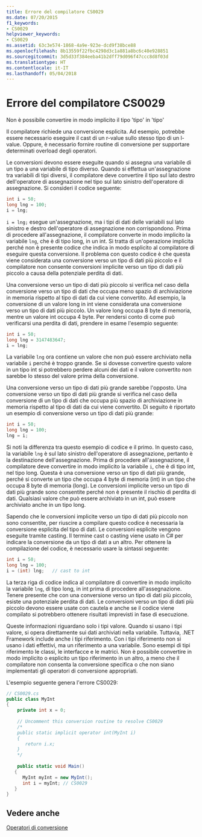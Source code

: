 ```yaml
---
title: Errore del compilatore CS0029
ms.date: 07/20/2015
f1_keywords:
- CS0029
helpviewer_keywords:
- CS0029
ms.assetid: 63c3e574-1868-4a9e-923e-dcd9f38bce88
ms.openlocfilehash: 8b13559f22fbc4298d3c1a881a8bc6c40e928851
ms.sourcegitcommit: 3d5d33f384eeba41b2dff79d096f47ccc8d8f03d
ms.translationtype: HT
ms.contentlocale: it-IT
ms.lasthandoff: 05/04/2018
---
```

# <a name="compiler-error-cs0029"></a>Errore del compilatore CS0029
Non è possibile convertire in modo implicito il tipo 'tipo' in 'tipo'  
  
 Il compilatore richiede una conversione esplicita. Ad esempio, potrebbe essere necessario eseguire il cast di un r-value sullo stesso tipo di un l-value. Oppure, è necessario fornire routine di conversione per supportare determinati overload degli operatori.  
  
 Le conversioni devono essere eseguite quando si assegna una variabile di un tipo a una variabile di tipo diverso. Quando si effettua un'assegnazione tra variabili di tipi diversi, il compilatore deve convertire il tipo sul lato destro dell'operatore di assegnazione nel tipo sul lato sinistro dell'operatore di assegnazione. Si consideri il codice seguente:  
  
```csharp  
int i = 50;  
long lng = 100;  
i = lng;  
```  
  
 `i = lng;` esegue un'assegnazione, ma i tipi di dati delle variabili sul lato sinistro e destro dell'operatore di assegnazione non corrispondono. Prima di procedere all'assegnazione, il compilatore converte in modo implicito la variabile `lng`, che è di tipo long, in un int. Si tratta di un'operazione implicita perché non è presente codice che indica in modo esplicito al compilatore di eseguire questa conversione. Il problema con questo codice è che questa viene considerata una conversione verso un tipo di dati più piccolo e il compilatore non consente conversioni implicite verso un tipo di dati più piccolo a causa della potenziale perdita di dati.  
  
 Una conversione verso un tipo di dati più piccolo si verifica nel caso della conversione verso un tipo di dati che occupa meno spazio di archiviazione in memoria rispetto al tipo di dati da cui viene convertito. Ad esempio, la conversione di un valore long in int viene considerata una conversione verso un tipo di dati più piccolo. Un valore long occupa 8 byte di memoria, mentre un valore int occupa 4 byte. Per rendersi conto di come può verificarsi una perdita di dati, prendere in esame l'esempio seguente:  
  
```csharp  
int i = 50;  
long lng = 3147483647;  
i = lng;  
```  
  
 La variabile `lng` ora contiene un valore che non può essere archiviato nella variabile `i` perché è troppo grande. Se si dovesse convertire questo valore in un tipo int si potrebbero perdere alcuni dei dati e il valore convertito non sarebbe lo stesso del valore prima della conversione.  
  
 Una conversione verso un tipo di dati più grande sarebbe l'opposto. Una conversione verso un tipo di dati più grande si verifica nel caso della conversione di un tipo di dati che occupa più spazio di archiviazione in memoria rispetto al tipo di dati da cui viene convertito. Di seguito è riportato un esempio di conversione verso un tipo di dati più grande:  
  
```csharp  
int i = 50;  
long lng = 100;  
lng = i;  
```  
  
 Si noti la differenza tra questo esempio di codice e il primo. In questo caso, la variabile `lng` è sul lato sinistro dell'operatore di assegnazione, pertanto è la destinazione dell'assegnazione. Prima di procedere all'assegnazione, il compilatore deve convertire in modo implicito la variabile `i`, che è di tipo int, nel tipo long. Questa è una conversione verso un tipo di dati più grande, perché si converte un tipo che occupa 4 byte di memoria (int) in un tipo che occupa 8 byte di memoria (long). Le conversioni implicite verso un tipo di dati più grande sono consentite perché non è presente il rischio di perdita di dati. Qualsiasi valore che può essere archiviato in un int, può essere archiviato anche in un tipo long.  
  
 Sapendo che le conversioni implicite verso un tipo di dati più piccolo non sono consentite, per riuscire a compilare questo codice è necessaria la conversione esplicita del tipo di dati. Le conversioni esplicite vengono eseguite tramite casting. Il termine cast o casting viene usato in C# per indicare la conversione da un tipo di dati a un altro. Per ottenere la compilazione del codice, è necessario usare la sintassi seguente:  
  
```csharp  
int i = 50;  
long lng = 100;  
i = (int) lng;   // cast to int  
```  
  
 La terza riga di codice indica al compilatore di convertire in modo implicito la variabile `lng`, di tipo long, in int prima di procedere all'assegnazione. Tenere presente che con una conversione verso un tipo di dati più piccolo, esiste una potenziale perdita di dati. Le conversioni verso un tipo di dati più piccolo devono essere usate con cautela e anche se il codice viene compilato si potrebbero ottenere risultati imprevisti in fase di esecuzione.  
  
 Queste informazioni riguardano solo i tipi valore. Quando si usano i tipi valore, si opera direttamente sui dati archiviati nella variabile. Tuttavia, .NET Framework include anche i tipi riferimento. Con i tipi riferimento non si usano i dati effettivi, ma un riferimento a una variabile. Sono esempi di tipi riferimento le classi, le interfacce e le matrici. Non è possibile convertire in modo implicito o esplicito un tipo riferimento in un altro, a meno che il compilatore non consenta la conversione specifica o che non siano implementati gli operatori di conversione appropriati.  
  
 L'esempio seguente genera l'errore CS0029:  
  
```csharp  
// CS0029.cs  
public class MyInt  
{  
    private int x = 0;      
  
    // Uncomment this conversion routine to resolve CS0029  
    /*  
    public static implicit operator int(MyInt i)  
    {  
       return i.x;  
    }  
    */  
  
    public static void Main()  
   {  
      MyInt myInt = new MyInt();  
      int i = myInt; // CS0029  
   }  
}  
```  
  
## <a name="see-also"></a>Vedere anche  
 [Operatori di conversione](../../../csharp/programming-guide/statements-expressions-operators/conversion-operators.md)
